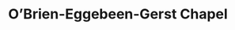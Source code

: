 ---
title: "O’Brien-Eggebeen-Gerst Chapel"
url: /grand-rapids/obrien-eggebeen-gerst-chapel/
shop: Bestattungen
---
